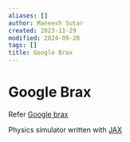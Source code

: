 ```yaml
---
aliases: []
author: Maneesh Sutar
created: 2023-11-29
modified: 2024-09-28
tags: []
title: Google Brax
---
```


# Google Brax

Refer [Google brax](https://github.com/google/brax)

Physics simulator written with [JAX](JAX.md)
